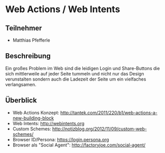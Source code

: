# Web Actions / Web Intents

## Teilnehmer

* Matthias Pfefferle

## Beschreibung

Ein großes Problem im Web sind die leidigen Login und Share-Buttons die sich mittlerweile auf jeder Seite tummeln
und nicht nur das Design verunstalten sondern auch die Ladezeit der Seite um ein vielfaches verlangsamen.

## Überblick

* Web Actions Konzept: http://tantek.com/2011/220/b1/web-actions-a-new-building-block 
* Web Intents: http://webintents.org
* Custom Schemes: http://notizblog.org/2012/11/09/custom-web-schemes/
* Browser ID/Persona: https://login.persona.org
* Browser als "Social Agent": http://factoryjoe.com/social-agent/ 